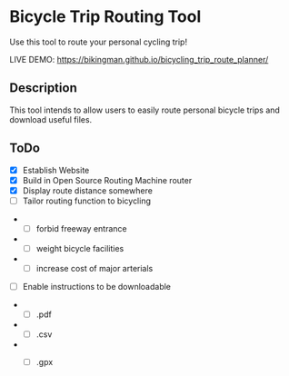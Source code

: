 

# Bicycle Trip Routing Tool

Use this tool to route your personal cycling trip! 

LIVE DEMO: 
https://bikingman.github.io/bicycling_trip_route_planner/

## Description 
 This tool intends to allow users to easily route personal bicycle trips and download useful files. 
 
## ToDo
 
 * [x] Establish Website
 * [x] Build in Open Source Routing Machine router
 * [x] Display route distance somewhere
 * [ ] Tailor routing function to bicycling
 - - [ ] forbid freeway entrance 
 - - [ ] weight bicycle facilities
 - - [ ] increase cost of major arterials
 * [ ] Enable instructions to be downloadable 
 - - [ ] .pdf
 - - [ ] .csv
 - - [ ] .gpx
  
  
